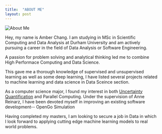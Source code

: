 ```yaml
---
title:  "ABOUT ME"
layout: post
---
```



![About Me](/assets/IMG_3062.JPG)

Hey, my name is Amber Chang. I am studying in MSc in Scientific Computing and Data Analysis at Durham University and am actively pursuing a career in the field of Data Analysis or Software Engineering.

A passion for problem solving and analytical thinking led me to combine High Performace Computing and Data Science.

This gave me a thorough knowledge of supervised and unsupervised learning as well as some deep learning, I have listed several projects related to machine learning and data science in Data Sceince section.

As a computer science major, I found my interest in both [Uncertainty Quantification](https://github.com/Amberisfree/UQ/tree/master) and Parallel Computing. Under the supervision of Anne Reinarz, I have been devoted myself in improving an existing software development-- OpenGo Simulation


Having completed my masters, I am looking to secure a job in Data in which I look forward to applying cutting edge machine learning models to real world problems.

